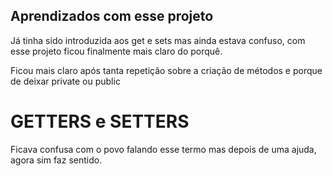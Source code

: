 ## Aprendizados com esse projeto
Já tinha sido introduzida aos get e sets mas ainda estava confuso, com esse projeto ficou finalmente mais claro do
 porquê.
 
 Ficou mais claro após tanta repetição sobre a criação de métodos e porque de deixar private ou public
 
 
# GETTERS e SETTERS
Ficava confusa com o povo falando esse termo mas depois de uma ajuda, agora sim faz sentido.